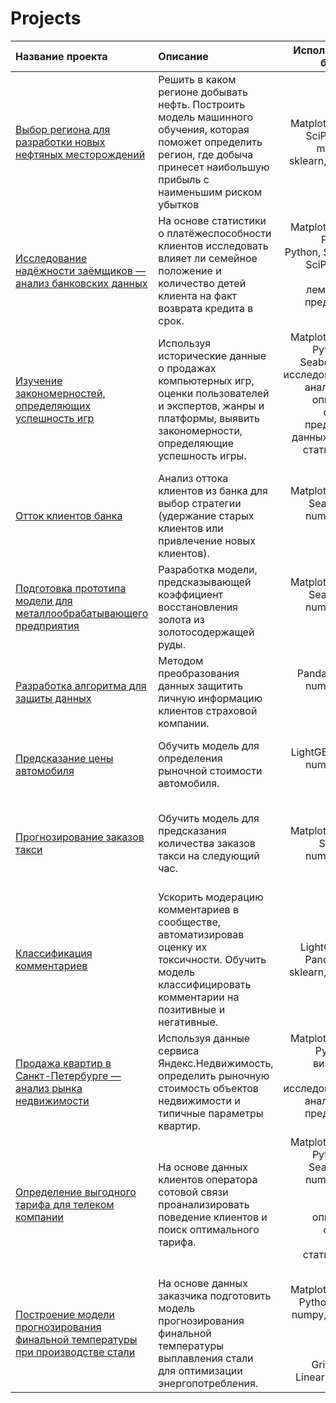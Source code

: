 # Projects

| Название проекта|Описание|Использованные библиотеки|
| :-------------|:-------------|-------------:|
| [Выбор региона для разработки новых нефтяных месторождений](https://github.com/B-A-V/Projects/tree/main/Gold%20mining)      | Решить в каком регионе добывать нефть. Построить модель машинного обучения, которая поможет определить регион, где добыча принесет наибольшую прибыль с наименьшим риском убытков | Bootstrap, Matplotlib, Pandas, SciPy, Seaborn, math, numpy, sklearn, машинное обучение |
| [Исследование надёжности заёмщиков — анализ банковских данных](https://github.com/B-A-V/Projects/tree/main/Bank%20client%20scoring%20analisys)      | На основе статистики о платёжеспособности клиентов исследовать влияет ли семейное положение и количество детей клиента на факт возврата кредита в срок. | Matplotlib, Pandas, PyMystem3, Python, SciKitLearn, SciPy, Seaborn, numpy, лемматизация, предобработка данных.|
| [Изучение закономерностей, определяющих успешность игр](https://github.com/B-A-V/Projects/tree/main/Videogames%20marketing%20analysis) | Используя исторические данные о продажах компьютерных игр, оценки пользователей и экспертов, жанры и платформы, выявить закономерности, определяющие успешность игры. | Matplotlib, Pandas, Python, SciPy, Seaborn, numpy, исследовательский анализ данных, описательная статистика, предобработка данных, проверка статистических гипотез.|
| [Отток клиентов банка](https://github.com/B-A-V/Projects/tree/main/Beta%20Bank%20clients%20analysis)| Анализ оттока клиентов из банка для выбор стратегии (удержание старых клиентов или привлечение новых клиентов).|Matplotlib, Pandas, Seaborn, math, numpy, sklearn, машинное обучение.|
| [Подготовка прототипа модели для металлообрабатывающего предприятия](https://github.com/B-A-V/Projects/tree/main/Gold%20mining) |Разработка модели, предсказывающей коэффициент восстановления золота из золотосодержащей руды.| Matplotlib, Pandas, Seaborn, math, numpy, sklearn, машинное обучение.|
| [Разработка алгоритма для защиты данных](https://github.com/B-A-V/Projects/tree/main/Insurance%20clients%20data%20encoding) |Методом преобразования данных защитить личную информацию клиентов страховой компании. |Pandas, Seaborn, numpy, sklearn, машинное обучение.|
|[ Предсказание цены автомобиля](https://github.com/B-A-V/Projects/tree/main/Car%20Price%20Prediction%20Model) |Обучить модель для определения рыночной стоимости автомобиля. | CatBoost, LightGBM, Pandas, numpy, sklearn, машинное обучение.|
| [Прогнозирование заказов такси](https://github.com/B-A-V/Projects/tree/main/Taxi%20calls)| Обучить модель для предсказания количества заказов такси на следующий час. | CatBoost, LightGBM, Matplotlib, Pandas, StatsModels, numpy, sklearn, машинное обучение.|
| [Классификация комментариев](https://github.com/B-A-V/Projects/tree/main/Tweet%20filter)| Ускорить модерацию комментариев в сообществе, автоматизировав оценку их токсичности. Обучить модель классифицировать комментарии на позитивные и негативные. | CatBoost, LightGBM, NLTK, Pandas, numpy, sklearn, машинное обучение.|
| [Продажа квартир в Санкт-Петербурге — анализ рынка недвижимости](https://github.com/B-A-V/Projects/tree/main/SPb%20Real%20Estate%20Analysis)| Используя данные сервиса Яндекс.Недвижимость, определить рыночную стоимость объектов недвижимости и типичные параметры квартир. |Matplotlib, Pandas, Python, math, визуализация данных, исследовательский анализ данных, предобработка данных.|
| [Определение выгодного тарифа для телеком компании](https://github.com/B-A-V/Projects/tree/main/Megaline%20tariffs%20analysis)| На основе данных клиентов оператора сотовой связи проанализировать поведение клиентов и поиск оптимального тарифа.| Matplotlib, Pandas, Python, SciPy, Seaborn, math, numpy, sklearn, машинное обучение, описательная статистика, проверка статистических гипотез.|
| [Построение модели прогнозирования финальной температуры при производстве стали](https://github.com/B-A-V/Projects/tree/main/Steel%20processing)| На основе данных заказчика подготовить модель прогнозирования финальной температуры выплавления стали для оптимизации энергопотребления.| Matplotlib, Pandas, Python, Seaborn, numpy, машинное обучение, CatBoost, LightGBM, GridsearchCV, LinearRegression.|



